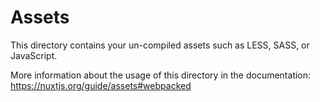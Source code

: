 # Assets

This directory contains your un-compiled assets such as LESS, SASS, or JavaScript.

More information about the usage of this directory in the documentation:
https://nuxtjs.org/guide/assets#webpacked
